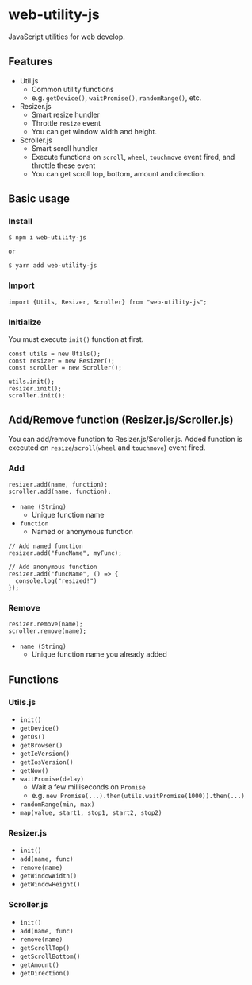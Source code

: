 # web-utility-js

JavaScript utilities for web develop.

## Features

* Util.js
  * Common utility functions
  * e.g. `getDevice()`, `waitPromise()`, `randomRange()`, etc.
* Resizer.js
  * Smart resize hundler
  * Throttle `resize` event
  * You can get window width and height.
* Scroller.js
  * Smart scroll hundler
  * Execute functions on `scroll`, `wheel`, `touchmove` event fired, and throttle these event
  * You can get scroll top, bottom, amount and direction.

## Basic usage

### Install

```
$ npm i web-utility-js

or

$ yarn add web-utility-js
```

### Import

```
import {Utils, Resizer, Scroller} from "web-utility-js";
```

### Initialize

You must execute `init()` function at first.

```
const utils = new Utils();
const resizer = new Resizer();
const scroller = new Scroller();

utils.init();
resizer.init();
scroller.init();
```

## Add/Remove function (Resizer.js/Scroller.js)

You can add/remove function to Resizer.js/Scroller.js.
Added function is executed on `resize`/`scroll`(`wheel` and `touchmove`) event fired.

### Add

```
resizer.add(name, function);
scroller.add(name, function);
```

* `name (String)`
  * Unique function name
* `function`
  * Named or anonymous function

```
// Add named function
resizer.add("funcName", myFunc);

// Add anonymous function
resizer.add("funcName", () => {
  console.log("resized!")
});
```

### Remove

```
resizer.remove(name);
scroller.remove(name);
```

* `name (String)`
  * Unique function name you already added

## Functions

### Utils.js

* `init()`
* `getDevice()`
* `getOs()`
* `getBrowser()`
* `getIeVersion()`
* `getIosVersion()`
* `getNow()`
* `waitPromise(delay)`
  * Wait a few milliseconds on `Promise`
  * e.g. `new Promise(...).then(utils.waitPromise(1000)).then(...)`
* `randomRange(min, max)`
* `map(value, start1, stop1, start2, stop2)`

### Resizer.js

* `init()`
* `add(name, func)`
* `remove(name)`
* `getWindowWidth()`
* `getWindowHeight()`

### Scroller.js

* `init()`
* `add(name, func)`
* `remove(name)`
* `getScrollTop()`
* `getScrollBottom()`
* `getAmount()`
* `getDirection()`
